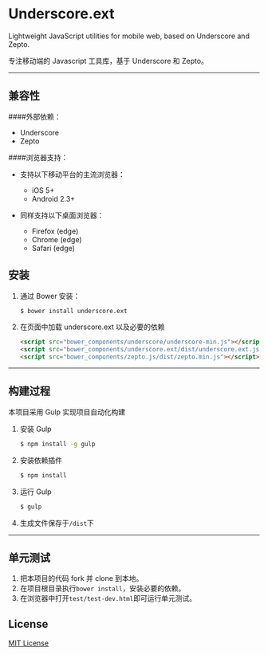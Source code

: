 # Underscore.ext

Lightweight JavaScript utilities for mobile web, based on Underscore and Zepto.

专注移动端的 Javascript 工具库，基于 Underscore 和 Zepto。

***
## 兼容性
####外部依赖：

* Underscore
* Zepto

####浏览器支持：

* 支持以下移动平台的主流浏览器：
    * iOS 5+
    * Android 2.3+

* 同样支持以下桌面浏览器：
    * Firefox (edge)
    * Chrome (edge)
    * Safari (edge)

## 安装
1.  通过 Bower 安装：
    ```sh
    $ bower install underscore.ext
    ```

2.  在页面中加载 underscore.ext 以及必要的依赖
    ```html
    <script src="bower_components/underscore/underscore-min.js"></script>
    <script src="bower_components/underscore.ext/dist/underscore.ext.js"></script>
    <script src="bower_components/zepto.js/dist/zepto.min.js"></script>
    ```

***
## 构建过程

本项目采用 Gulp 实现项目自动化构建

1. 安装 Gulp
    ```sh
    $ npm install -g gulp
    ```

2. 安装依赖插件
    ```sh
    $ npm install
    ```

3. 运行 Gulp
    ```sh
    $ gulp
    ```

4. 生成文件保存于`/dist`下     

***
## 单元测试
1. 把本项目的代码 fork 并 clone 到本地。
2. 在项目根目录执行`bower install`，安装必要的依赖。
3. 在浏览器中打开`test/test-dev.html`即可运行单元测试。 

## License

[MIT License](http://www.opensource.org/licenses/mit-license.php)
